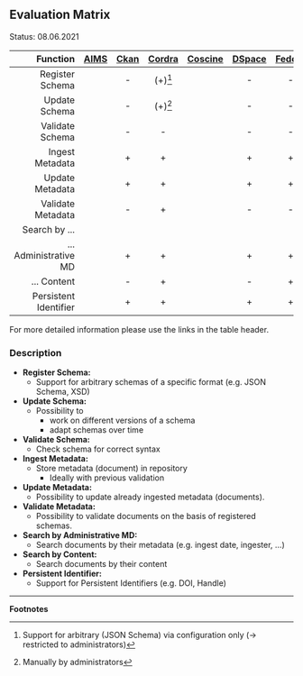 ## Evaluation Matrix

Status: 08.06.2021

| Function              | [AIMS](aims/atAGlance.md) | [Ckan](ckan/atAGlance.md) | [Cordra](cordra/atAGlance.md) | [Coscine](coscine/atAGlance.md) | [DSpace](dspace/atAGlance.md) | [Fedora](fedora/atAGlance.md) | [Gerdi](gerdi/atAGlance.md) |[Invenio](invenio/atAGlance.md) | [Metastore](metastore/atAGlance.md) | [OSF](openScienceFramework/atAGlance.md) | [Zenodo](zenodo/atAGlance.md) |
| ---------------------:| :-----------------------: | :-----------------------: | :---------------------------: | :-----------------------------: | :---------------------------: | :---------------------------: | :-------------------------: | :----------------------------: | :---------------------------------: | :--------------------------------------: | :---------------------------: |
| Register Schema       |                           | -                         | (+)[^1]                       |                                 |  -                            | -                             | -                           | -                              | +                                   | -                                        | -                             | 
| Update Schema         |                           | -                         | (+)[^2]                       |                                 |  -                            | -                             | -                           | -                              | +                                   | -                                        | -                             | 
| Validate Schema       |                           | -                         |  -                            |                                 |  -                            | -                             | -                           | -                              | +                                   | -                                        | -                             | 
| Ingest Metadata       |                           | +                         |  +                            |                                 |  +                            | +                             | +                           | +                              | +                                   | +                                        | +                             | 
| Update Metadata       |                           | +                         |  +                            |                                 |  +                            | +                             | +                           | +                              | +                                   | +                                        | +                             | 
| Validate Metadata     |                           | -                         |  +                            |                                 |  -                            | -                             | +                           | -                              | +                                   | -                                        | -                             | 
| Search by ...         |                           |                           |                               |                                 |                               |                               |                             |                                |                                     |                                          |                               | 
| ... Administrative MD |                           | +                         |  +                            |                                 |  +                            | +                             | +                           | +                              | +                                   | +                                        | +                             | 
| ... Content           |                           | -                         |  +                            |                                 |  -                            | +                             | +                           | -                              | (+)                                 | -                                        | -                             | 
| Persistent Identifier |                           | +                         |  +                            |                                 |  +                            | +                             | +                           | +                              |  +                                  | +                                        | +                             | 

For more detailed information please use the links in the table header.

### Description 
- **Register Schema:**
  - Support for arbitrary schemas of a specific format (e.g. JSON Schema, XSD)
- **Update Schema:**
  - Possibility to 
    - work on different versions of a schema 
    - adapt schemas over time
- **Validate Schema:**
  - Check schema for correct syntax
- **Ingest Metadata:**
  - Store metadata (document) in repository
    - Ideally with previous validation 
- **Update Metadata:** 
  - Possibility to update already ingested metadata (documents).
- **Validate Metadata:**
  - Possibility to validate documents on the basis of registered schemas.
- **Search by Administrative MD:**
  - Search documents by their metadata (e.g. ingest date, ingester, ...)
- **Search by Content:**
  - Search documents by their content
- **Persistent Identifier:**
  - Support for Persistent Identifiers (e.g. DOI, Handle)

---
**Footnotes**

[^1]: Support for arbitrary (JSON Schema) via configuration only (-> restricted to administrators)

[^2]: Manually by administrators

